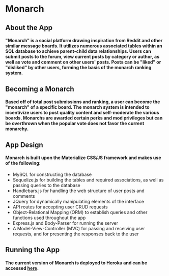 # Monarch

## About the App

#### "Monarch" is a social platform drawing inspiration from Reddit and other similar message boards.  It utilizes numerous associated tables within an SQL database to achieve parent-child data relationships.  Users can submit posts to the forum, view current posts by category or author, as well as vote and comment on other users' posts.  Posts can be "liked" or "disliked" by other users, forming the basis of the monarch ranking system.

## Becoming a Monarch

#### Based off of total post submissions and ranking, a user can become the "monarch" of a specific board.  The monarch system is intended to incentivize users to post quality content and self-moderate the various boards.  Monarchs are awarded certain perks and mod privileges but can be overthrown when the popular vote does not favor the current monarchy.

## App Design

#### Monarch is built upon the Materialize CSS/JS framework and makes use of the following:

* MySQL for constructing the database
* Sequelize.js for building the tables and required associations, as well as passing queries to the database
* Handlebars.js for handling the web structure of user posts and comments
* JQuery for dynamically manipulating elements of the interface
* API routes for accepting user CRUD requests
* Object-Relational Mapping (ORM) to establish queries and other functions used throughout the app
* Express.js and Body-Parser for running the server
* A Model-View-Controller (MVC) for passing and receiving user requests, and for presenting the responses back to the user

## Running the App

#### The current version of Monarch is deployed to Heroku and can be accessed [here](https://monarchfreddit.herokuapp.com/).